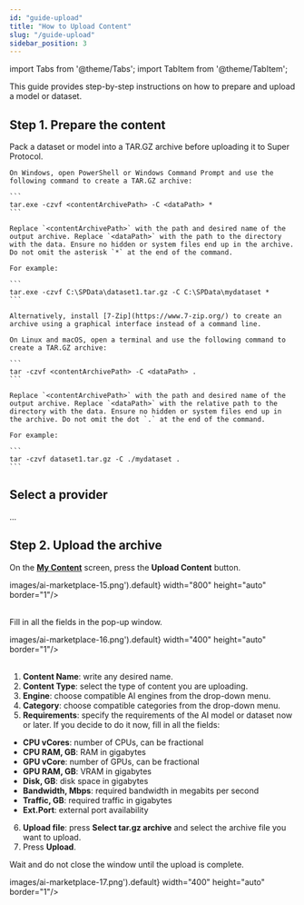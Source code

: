 ```yaml
---
id: "guide-upload"
title: "How to Upload Content"
slug: "/guide-upload"
sidebar_position: 3
---
```


import Tabs from '@theme/Tabs';
import TabItem from '@theme/TabItem';

This guide provides step-by-step instructions on how to prepare and upload a model or dataset.

## Step 1. Prepare the content

Pack a dataset or model into a TAR.GZ archive before uploading it to Super Protocol.

<Tabs>
  <TabItem value="windows" label="Windows" default>

    On Windows, open PowerShell or Windows Command Prompt and use the following command to create a TAR.GZ archive:

    ```
    tar.exe -czvf <contentArchivePath> -C <dataPath> *
    ```

    Replace `<contentArchivePath>` with the path and desired name of the output archive. Replace `<dataPath>` with the path to the directory with the data. Ensure no hidden or system files end up in the archive. Do not omit the asterisk `*` at the end of the command.

    For example:

    ```
    tar.exe -czvf C:\SPData\dataset1.tar.gz -C C:\SPData\mydataset *
    ```

    Alternatively, install [7-Zip](https://www.7-zip.org/) to create an archive using a graphical interface instead of a command line.

  </TabItem>
  <TabItem value="linux" label="Linux and macOS">

    On Linux and macOS, open a terminal and use the following command to create a TAR.GZ archive:

    ```
    tar -czvf <contentArchivePath> -C <dataPath> .
    ```

    Replace `<contentArchivePath>` with the path and desired name of the output archive. Replace `<dataPath>` with the relative path to the directory with the data. Ensure no hidden or system files end up in the archive. Do not omit the dot `.` at the end of the command.

    For example:

    ```
    tar -czvf dataset1.tar.gz -C ./mydataset .
    ```

  </TabItem>
</Tabs>

## Select a provider

...

## Step 2. Upload the archive

On the [**My Content**](https://beta.marketplace.superprotocol.com/my-content) screen, press the **Upload Content** button.

images/ai-marketplace-15.png').default} width="800" height="auto" border="1"/>
<br/>
<br/>

Fill in all the fields in the pop-up window.

images/ai-marketplace-16.png').default} width="400" height="auto" border="1"/>
<br/>
<br/>

1. **Content Name**: write any desired name.  
2. **Content Type**: select the type of content you are uploading.  
3. **Engine**: choose compatible AI engines from the drop-down menu.  
4. **Category**: choose compatible categories from the drop-down menu.  
5. **Requirements**: specify the requirements of the AI model or dataset now or later. If you decide to do it now, fill in all the fields:  
  + **CPU vCores**: number of CPUs, can be fractional  
  + **CPU  RAM, GB**: RAM in gigabytes  
  + **GPU vCore**: number of GPUs, can be fractional  
  + **GPU  RAM, GB**: VRAM in gigabytes  
  + **Disk, GB**: disk space in gigabytes  
  + **Bandwidth, Mbps**: required bandwidth in megabits per second  
  + **Traffic, GB**: required traffic in gigabytes  
  + **Ext.Port**: external port availability  
6. **Upload file**: press **Select tar.gz archive** and select the archive file you want to upload.  
7. Press **Upload**.

Wait and do not close the window until the upload is complete.

images/ai-marketplace-17.png').default} width="400" height="auto" border="1"/>
<br/>